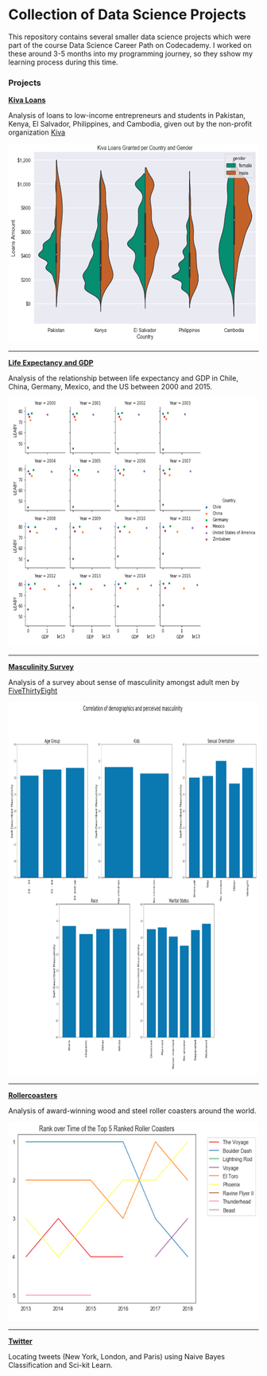 # Collection of Data Science Projects 

This repository contains several smaller data science projects which were part of the course Data Science Career Path on Codecademy. I worked on these around 3-5 months into my programming journey, so they sshow my learning process during this time.

### Projects

**[Kiva Loans](https://github.com/HeleneFabia/ds-projects/blob/master/kiva_loans/kiva_project.ipynb)**

Analysis of loans to low-income entrepreneurs and students in Pakistan, Kenya, El Salvador, Philippines, and Cambodia, given out by the non-profit organization [Kiva](https://www.kiva.org)

<p align="left">
  <img width="600" height="400" src="https://github.com/HeleneFabia/ds-projects/blob/master/kiva_loans/kiva-visualization.png">
</p>

***

**[Life Expectancy and GDP](https://github.com/HeleneFabia/ds-projects/blob/master/life_expectancy_gdp/life_expectancy_gdp.ipynb)**

Analysis of the relationship between life expectancy and GDP in Chile, China, Germany, Mexico, and the US between 2000 and 2015. 

<p align="left">
  <img width="700" height="500" src="https://github.com/HeleneFabia/ds-projects/blob/master/life_expectancy_gdp/life_exp_gdp.png">
</p>

***

**[Masculinity Survey](https://github.com/HeleneFabia/ds-projects/blob/master/masculinity_survey/masculinity_project.ipynb)**

Analysis of a survey about sense of masculinity amongst adult men by [FiveThirtyEight](https://fivethirtyeight.com)

<p align="left">
  <img width="1000" height="750" src="https://github.com/HeleneFabia/ds-projects/blob/master/masculinity_survey/masculinity.png">
</p>

***

**[Rollercoasters](https://github.com/HeleneFabia/ds-projects/blob/master/roller_coasters/roller_coasters.ipynb)**

Analysis of award-winning wood and steel roller coasters around the world.

<p align="left">
  <img width="600" height="400" src="https://github.com/HeleneFabia/ds-projects/blob/master/roller_coasters/roller_coasters.png">
</p>

***

**[Twitter](https://github.com/HeleneFabia/ds-projects/blob/master/twitter/tweet_location.ipynb)**

Locating tweets (New York, London, and Paris) using Naive Bayes Classification and Sci-kit Learn.
